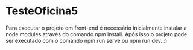 # TesteOficina5
Para executar o projeto em front-end é necessário inicialmente instalar a node modules através do comando npm install. Após isso o projeto pode ser executado com o comando npm run serve ou npm run dev.
:)